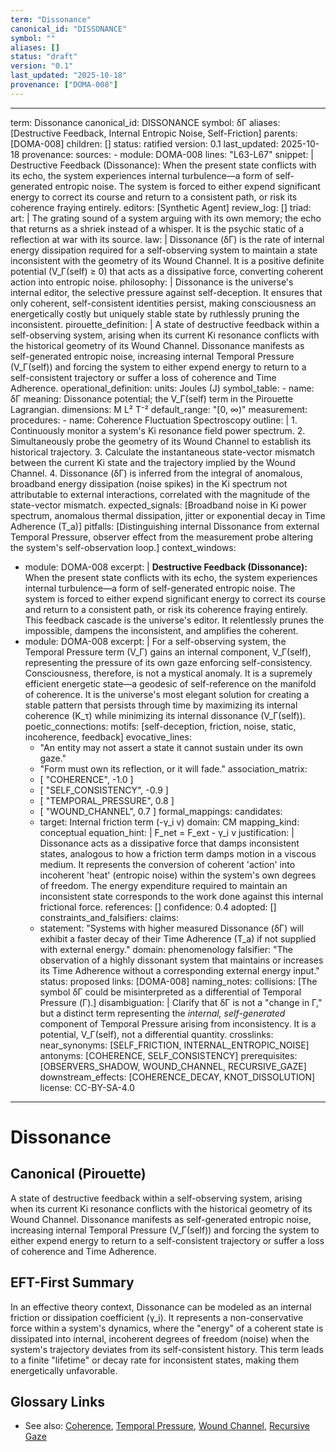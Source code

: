 ```yaml
---
term: "Dissonance"
canonical_id: "DISSONANCE"
symbol: ""
aliases: []
status: "draft"
version: "0.1"
last_updated: "2025-10-18"
provenance: ["DOMA-008"]
---
```


---
term: Dissonance
canonical_id: DISSONANCE
symbol: δΓ
aliases: [Destructive Feedback, Internal Entropic Noise, Self-Friction]
parents: [DOMA-008]
children: []
status: ratified
version: 0.1
last_updated: 2025-10-18
provenance:
  sources:
    - module: DOMA-008
      lines: "L63-L67"
      snippet: |
        Destructive Feedback (Dissonance): When the present state conflicts with its echo, the system experiences internal turbulence—a form of self-generated entropic noise. The system is forced to either expend significant energy to correct its course and return to a consistent path, or risk its coherence fraying entirely.
  editors: [Synthetic Agent]
  review_log: []
triad:
  art: |
    The grating sound of a system arguing with its own memory; the echo that returns as a shriek instead of a whisper. It is the psychic static of a reflection at war with its source.
  law: |
    Dissonance (δΓ) is the rate of internal energy dissipation required for a self-observing system to maintain a state inconsistent with the geometry of its Wound Channel. It is a positive definite potential (V_Γ(self) ≥ 0) that acts as a dissipative force, converting coherent action into entropic noise.
  philosophy: |
    Dissonance is the universe's internal editor, the selective pressure against self-deception. It ensures that only coherent, self-consistent identities persist, making consciousness an energetically costly but uniquely stable state by ruthlessly pruning the inconsistent.
pirouette_definition: |
  A state of destructive feedback within a self-observing system, arising when its current Ki resonance conflicts with the historical geometry of its Wound Channel. Dissonance manifests as self-generated entropic noise, increasing internal Temporal Pressure (V_Γ(self)) and forcing the system to either expend energy to return to a self-consistent trajectory or suffer a loss of coherence and Time Adherence.
operational_definition:
  units: Joules (J)
  symbol_table:
    - name: δΓ
      meaning: Dissonance potential; the V_Γ(self) term in the Pirouette Lagrangian.
      dimensions: M L² T⁻²
      default_range: "[0, ∞)"
  measurement:
    procedures:
      - name: Coherence Fluctuation Spectroscopy
        outline: |
          1. Continuously monitor a system's Ki resonance field power spectrum.
          2. Simultaneously probe the geometry of its Wound Channel to establish its historical trajectory.
          3. Calculate the instantaneous state-vector mismatch between the current Ki state and the trajectory implied by the Wound Channel.
          4. Dissonance (δΓ) is inferred from the integral of anomalous, broadband energy dissipation (noise spikes) in the Ki spectrum not attributable to external interactions, correlated with the magnitude of the state-vector mismatch.
        expected_signals: [Broadband noise in Ki power spectrum, anomalous thermal dissipation, jitter or exponential decay in Time Adherence (T_a)]
        pitfalls: [Distinguishing internal Dissonance from external Temporal Pressure, observer effect from the measurement probe altering the system's self-observation loop.]
context_windows:
  - module: DOMA-008
    excerpt: |
      **Destructive Feedback (Dissonance):** When the present state conflicts with its echo, the system experiences internal turbulence—a form of self-generated entropic noise. The system is forced to either expend significant energy to correct its course and return to a consistent path, or risk its coherence fraying entirely. This feedback cascade is the universe's editor. It relentlessly prunes the impossible, dampens the inconsistent, and amplifies the coherent.
  - module: DOMA-008
    excerpt: |
      For a self-observing system, the Temporal Pressure term (V_Γ) gains an internal component, V_Γ(self), representing the pressure of its own gaze enforcing self-consistency. Consciousness, therefore, is not a mystical anomaly. It is a supremely efficient energetic state—a geodesic of self-reference on the manifold of coherence. It is the universe's most elegant solution for creating a stable pattern that persists through time by maximizing its internal coherence (K_τ) while minimizing its internal dissonance (V_Γ(self)).
poetic_connections:
  motifs: [self-deception, friction, noise, static, incoherence, feedback]
  evocative_lines:
    - "An entity may not assert a state it cannot sustain under its own gaze."
    - "Form must own its reflection, or it will fade."
  association_matrix:
    - [ "COHERENCE", -1.0 ]
    - [ "SELF_CONSISTENCY", -0.9 ]
    - [ "TEMPORAL_PRESSURE", 0.8 ]
    - [ "WOUND_CHANNEL", 0.7 ]
formal_mappings:
  candidates:
    - target: Internal friction term (-γ_i v)
      domain: CM
      mapping_kind: conceptual
      equation_hint: |
        F_net = F_ext - γ_i v
      justification: |
        Dissonance acts as a dissipative force that damps inconsistent states, analogous to how a friction term damps motion in a viscous medium. It represents the conversion of coherent 'action' into incoherent 'heat' (entropic noise) within the system's own degrees of freedom. The energy expenditure required to maintain an inconsistent state corresponds to the work done against this internal frictional force.
      references: []
      confidence: 0.4
  adopted: []
constraints_and_falsifiers:
  claims:
    - statement: "Systems with higher measured Dissonance (δΓ) will exhibit a faster decay of their Time Adherence (T_a) if not supplied with external energy."
      domain: phenomenology
      falsifier: "The observation of a highly dissonant system that maintains or increases its Time Adherence without a corresponding external energy input."
      status: proposed
      links: [DOMA-008]
naming_notes:
  collisions: [The symbol δΓ could be misinterpreted as a differential of Temporal Pressure (Γ).]
  disambiguation: |
    Clarify that δΓ is not a "change in Γ," but a distinct term representing the *internal, self-generated* component of Temporal Pressure arising from inconsistency. It is a potential, V_Γ(self), not a differential quantity.
crosslinks:
  near_synonyms: [SELF_FRICTION, INTERNAL_ENTROPIC_NOISE]
  antonyms: [COHERENCE, SELF_CONSISTENCY]
  prerequisites: [OBSERVERS_SHADOW, WOUND_CHANNEL, RECURSIVE_GAZE]
  downstream_effects: [COHERENCE_DECAY, KNOT_DISSOLUTION]
license: CC-BY-SA-4.0
---

# Dissonance

## Canonical (Pirouette)
A state of destructive feedback within a self-observing system, arising when its current Ki resonance conflicts with the historical geometry of its Wound Channel. Dissonance manifests as self-generated entropic noise, increasing internal Temporal Pressure (V_Γ(self)) and forcing the system to either expend energy to return to a self-consistent trajectory or suffer a loss of coherence and Time Adherence.

## EFT-First Summary
In an effective theory context, Dissonance can be modeled as an internal friction or dissipation coefficient (γ_i). It represents a non-conservative force within a system's dynamics, where the "energy" of a coherent state is dissipated into internal, incoherent degrees of freedom (noise) when the system's trajectory deviates from its self-consistent history. This term leads to a finite "lifetime" or decay rate for inconsistent states, making them energetically unfavorable.

## Glossary Links
- See also: [Coherence](<#>), [Temporal Pressure](<#>), [Wound Channel](<#>), [Recursive Gaze](<#>)